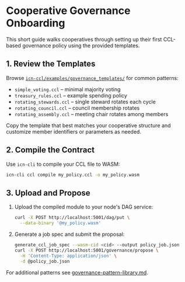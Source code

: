 # Cooperative Governance Onboarding

This short guide walks cooperatives through setting up their first CCL-based governance policy using the provided templates.

## 1. Review the Templates

Browse [`icn-ccl/examples/governance_templates/`](../icn-ccl/examples/governance_templates/) for common patterns:

- `simple_voting.ccl` – minimal majority voting
- `treasury_rules.ccl` – example spending policy
- `rotating_stewards.ccl` – single steward rotates each cycle
- `rotating_council.ccl` – council membership rotates
- `rotating_assembly.ccl` – meeting chair rotates among members

Copy the template that best matches your cooperative structure and customize member identifiers or parameters as needed.

## 2. Compile the Contract

Use `icn-cli` to compile your CCL file to WASM:

```bash
icn-cli ccl compile my_policy.ccl -o my_policy.wasm
```

## 3. Upload and Propose

1. Upload the compiled module to your node's DAG service:
   ```bash
   curl -X POST http://localhost:5001/dag/put \
     --data-binary '@my_policy.wasm'
   ```
2. Generate a job spec and submit the proposal:
   ```bash
   generate_ccl_job_spec --wasm-cid <cid> --output policy_job.json
   curl -X POST http://localhost:5001/governance/propose \
     -H 'Content-Type: application/json' \
     -d @policy_job.json
   ```

For additional patterns see [governance-pattern-library.md](governance-pattern-library.md).
